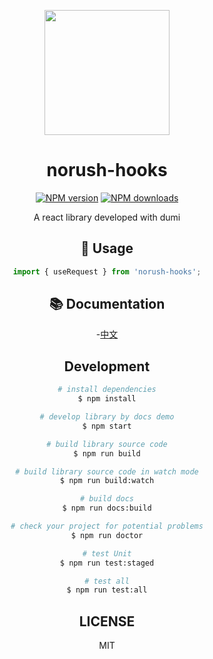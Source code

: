 <p align="center">
  <a href="https://ahooks.js.org">
    <img width="200" src="https://ahooks.js.org/logo.svg">
  </a>
</p>

<div align="center">

# norush-hooks

[![NPM version](https://img.shields.io/npm/v/norush-hooks.svg?style=flat)](https://npmjs.org/package/norush-hooks)
[![NPM downloads](http://img.shields.io/npm/dm/norush-hooks.svg?style=flat)](https://npmjs.org/package/norush-hooks)

A react library developed with dumi

## 🔨 Usage

```ts
import { useRequest } from 'norush-hooks';
```

## 📚 Documentation

-[中文]()

## Development

```bash
# install dependencies
$ npm install

# develop library by docs demo
$ npm start

# build library source code
$ npm run build

# build library source code in watch mode
$ npm run build:watch

# build docs
$ npm run docs:build

# check your project for potential problems
$ npm run doctor

# test Unit
$ npm run test:staged

# test all
$ npm run test:all
```

## LICENSE

MIT

